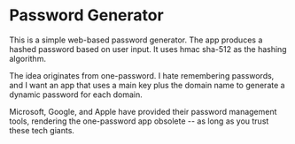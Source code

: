 # Password Generator

This is a simple web-based password generator. The app produces a hashed password based on user input. It uses hmac sha-512 as the hashing algorithm.

The idea originates from one-password. I hate remembering passwords, and I want an app that uses a main key plus the domain name to generate a dynamic password for each domain.

Microsoft, Google, and Apple have provided their password management tools, rendering the one-password app obsolete -- as long as you trust these tech giants.
